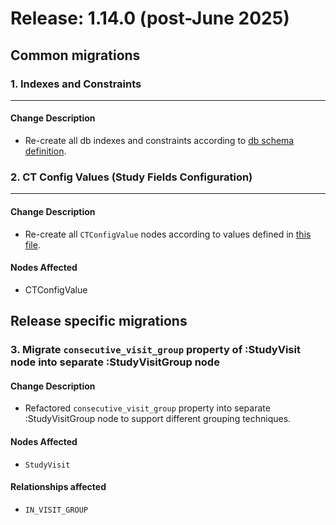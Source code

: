 # Release: 1.14.0 (post-June 2025)

## Common migrations

### 1. Indexes and Constraints
-------------------------------------
#### Change Description
- Re-create all db indexes and constraints according to [db schema definition](https://orgremoved.visualstudio.com/Clinical-MDR/_git/neo4j-mdr-db?path=/db_schema.py&version=GBmain&_a=contents).


### 2. CT Config Values (Study Fields Configuration)
-------------------------------------  
#### Change Description
- Re-create all `CTConfigValue` nodes according to values defined in [this file](https://orgremoved.visualstudio.com/Clinical-MDR/_git/studybuilder-import?path=/datafiles/configuration/study_fields_configuration.csv).

#### Nodes Affected
- CTConfigValue


## Release specific migrations


### 3. Migrate `consecutive_visit_group` property of :StudyVisit node into separate :StudyVisitGroup node
#### Change Description
- Refactored `consecutive_visit_group` property into separate :StudyVisitGroup node to support different grouping techniques.

#### Nodes Affected
- `StudyVisit`

#### Relationships affected
- `IN_VISIT_GROUP`

